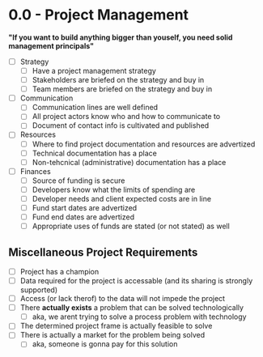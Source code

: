 # 0.0 - Project Management

**"If you want to build anything bigger than youself, you need solid management principals"**

* [ ] Strategy
  * [ ] Have a project management strategy
  * [ ] Stakeholders are briefed on the strategy and buy in
  * [ ] Team members are briefed on the strategy and buy in
* [ ] Communication
  * [ ] Communication lines are well defined
  * [ ] All project actors know who and how to communicate to
  * [ ] Document of contact info is cultivated and published
* [ ] Resources
  * [ ] Where to find project documentation and resources are advertized
  * [ ] Technical documentation has a place
  * [ ] Non-tehcnical (administrative) documentation has a place
* [ ] Finances
  * [ ] Source of funding is secure
  * [ ] Developers know what the limits of spending are
  * [ ] Developer needs and client expected costs are in line
  * [ ] Fund start dates are advertized
  * [ ] Fund end dates are advertized
  * [ ] Appropriate uses of funds are stated (or not stated) as well

## Miscellaneous Project Requirements

* [ ] Project has a champion
* [ ] Data required for the project is accessable (and its sharing is strongly supported)
* [ ] Access (or lack therof) to the data will not impede the project
* [ ] There **actually exists** a problem that can be solved technologically
  * [ ] aka, we arent trying to solve a process problem with technology
* [ ] The determined project frame is actually feasible to solve
* [ ] There is actually a market for the problem being solved
  * [ ] aka, someone is gonna pay for this solution
